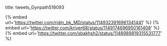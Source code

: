 title: tweets_Gynpath518093

{% embed url='https://twitter.com/ridin_bk_MD/status/1149323916961341441' %}
{% embed url='https://twitter.com/kriyer68/status/1149174696950161408' %}
{% embed url='https://twitter.com/sbakhsh2/status/1148989819315531777' %}
